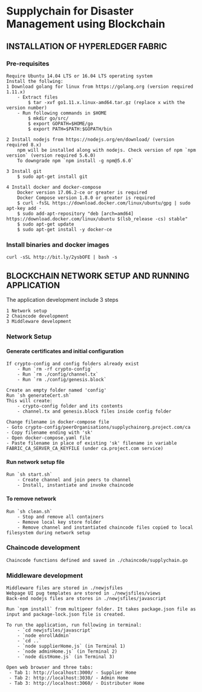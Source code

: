 # **Supplychain for Disaster Management using Blockchain**

## **INSTALLATION OF HYPERLEDGER FABRIC**

### **Pre-requisites**
	Require Ubuntu 14.04 LTS or 16.04 LTS operating system
	Install the follwing:
	1 Download golang for linux from https://golang.org (version required 1.11.x)
		- Extract files
			$ tar -xvf go1.11.x.linux-amd64.tar.gz (replace x with the version number)
		- Run following commands in $HOME
			$ mkdir go/src/
			$ export GOPATH=$HOME/go
			$ export PATH=$PATH:$GOPATH/bin

	2 Install nodejs from https://nodejs.org/en/download/ (version required 8.x)
		npm will be installed along with nodejs. Check version of npm `npm version` (version required 5.6.0)
		To downgrade npm `npm install -g npm@5.6.0`

	3 Install git
		$ sudo apt-get install git

	4 Install docker and docker-compose
		Docker version 17.06.2-ce or greater is required
		Docker Compose version 1.8.0 or greater is required
		$ curl -fsSL https://download.docker.com/linux/ubuntu/gpg | sudo apt-key add -
		$ sudo add-apt-repository "deb [arch=amd64] https://download.docker.com/linux/ubuntu $(lsb_release -cs) stable"
		$ sudo apt-get update
		$ sudo apt-get install -y docker-ce

### **Install binaries and docker images**
	curl -sSL http://bit.ly/2ysbOFE | bash -s



## **BLOCKCHAIN NETWORK SETUP AND RUNNING APPLICATION**

The application development include 3 steps

	1 Network setup
	2 Chaincode development
	3 Middleware development

### **Network Setup**

#### **Generate certificates and initial configuration**
	If crypto-config and config folders already exist
		- Run `rm -rf crypto-config`
		- Run `rm ./config/channel.tx`
		- Run `rm ./config/genesis.block`

	Create an empty folder named 'config'
	Run `sh generateCert.sh`
	This will create:
		- crypto-config folder and its contents
		- channel.tx and genesis.block files inside config folder

	Change filename in docker-compose file
	- Goto crypto-config/peerOrganisations/supplychainorg.project.com/ca
	- Copy filename ending with 'sk'
	- Open docker-compose.yaml file
	- Paste filename in place of existing 'sk' filename in variable FABRIC_CA_SERVER_CA_KEYFILE (under ca.project.com service)

#### **Run network setup file**
	Run `sh start.sh`
		- Create channel and join peers to channel
		- Install, instantiate and invoke chaincode

#### **To remove network**
	Run `sh clean.sh`
		- Stop and remove all containers
		- Remove local key store folder
		- Remove channel and instantiated chaincode files copied to local filesystem during network setup

### **Chaincode development**

	Chaincode functions defined and saved in ./chaincode/supplychain.go

### **Middleware development**

	Middleware files are stored in ./newjsfiles
	Webpage UI pug templates are stored in ./newjsfiles/views
	Back-end nodejs files are stores in ./newjsfiles/javascript

	Run `npm install` from multipeer folder. It takes package.json file as input and package-lock.json file is created.

	To run the application, run following in terminal:
		- `cd newjsfiles/javascript`
		- `node enrollAdmin`
		- `cd ..`
		- `node supplierHome.js` (in Terminal 1)
		- `node adminHome.js` (in Terminal 2)
		- `node distHome.js` (in Terminal 3)

	Open web browser and three tabs:
	 - Tab 1: http://localhost:3000/ - Supplier Home
	 - Tab 2: http://localhost:3030/ - Admin Home
	 - Tab 3: http://localhost:3060/ - Distributer Home

